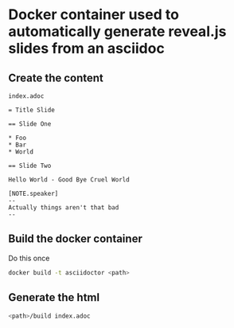 # Docker container used to automatically generate reveal.js slides from an asciidoc #

## Create the content ##

`index.adoc`

```
= Title Slide

== Slide One

* Foo
* Bar
* World

== Slide Two

Hello World - Good Bye Cruel World

[NOTE.speaker]
--
Actually things aren't that bad
--

```

## Build the docker container ##

Do this once

```bash
docker build -t asciidoctor <path>
```

## Generate the html ##

```bash
<path>/build index.adoc
```
